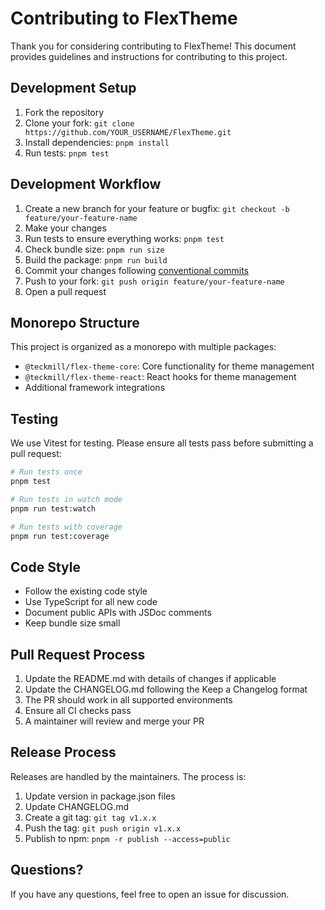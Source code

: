 # Contributing to FlexTheme

Thank you for considering contributing to FlexTheme! This document provides guidelines and instructions for contributing to this project.

## Development Setup

1. Fork the repository
2. Clone your fork: `git clone https://github.com/YOUR_USERNAME/FlexTheme.git`
3. Install dependencies: `pnpm install`
4. Run tests: `pnpm test`

## Development Workflow

1. Create a new branch for your feature or bugfix: `git checkout -b feature/your-feature-name`
2. Make your changes
3. Run tests to ensure everything works: `pnpm test`
4. Check bundle size: `pnpm run size`
5. Build the package: `pnpm run build`
6. Commit your changes following [conventional commits](https://www.conventionalcommits.org/)
7. Push to your fork: `git push origin feature/your-feature-name`
8. Open a pull request

## Monorepo Structure

This project is organized as a monorepo with multiple packages:

- `@teckmill/flex-theme-core`: Core functionality for theme management
- `@teckmill/flex-theme-react`: React hooks for theme management
- Additional framework integrations

## Testing

We use Vitest for testing. Please ensure all tests pass before submitting a pull request:

```bash
# Run tests once
pnpm test

# Run tests in watch mode
pnpm run test:watch

# Run tests with coverage
pnpm run test:coverage
```

## Code Style

- Follow the existing code style
- Use TypeScript for all new code
- Document public APIs with JSDoc comments
- Keep bundle size small

## Pull Request Process

1. Update the README.md with details of changes if applicable
2. Update the CHANGELOG.md following the Keep a Changelog format
3. The PR should work in all supported environments
4. Ensure all CI checks pass
5. A maintainer will review and merge your PR

## Release Process

Releases are handled by the maintainers. The process is:

1. Update version in package.json files
2. Update CHANGELOG.md
3. Create a git tag: `git tag v1.x.x`
4. Push the tag: `git push origin v1.x.x`
5. Publish to npm: `pnpm -r publish --access=public`

## Questions?

If you have any questions, feel free to open an issue for discussion.
